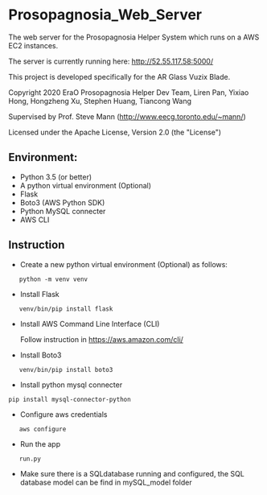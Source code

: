 # Prosopagnosia_Web_Server
The web server for the Prosopagnosia Helper System which runs on a AWS EC2 instances. 

The server is currently running here: http://52.55.117.58:5000/

This project is developed specifically for the AR Glass Vuzix Blade.

Copyright 2020 EraO Prosopagnosia Helper Dev Team, Liren Pan, Yixiao Hong, Hongzheng Xu, Stephen Huang, Tiancong Wang

Supervised by Prof. Steve Mann (http://www.eecg.toronto.edu/~mann/)

Licensed under the Apache License, Version 2.0 (the "License")


## Environment:
- Python 3.5 (or better)
- A python virtual environment (Optional)
- Flask
- Boto3 (AWS Python SDK)
- Python MySQL connecter
- AWS CLI 

## Instruction


- Create a new python virtual environment (Optional) as follows:
```
   python -m venv venv
```
- Install Flask
```
   venv/bin/pip install flask
````
- Install AWS Command Line Interface (CLI)

   Follow instruction in https://aws.amazon.com/cli/

- Install Boto3
```
   venv/bin/pip install boto3
```

- Install python mysql connecter

```
pip install mysql-connector-python
```

- Configure aws credentials
```
   aws configure
```
- Run the app
```
   run.py
```


- Make sure there is a SQLdatabase running and configured, the SQL database model can be find in mySQL_model folder
